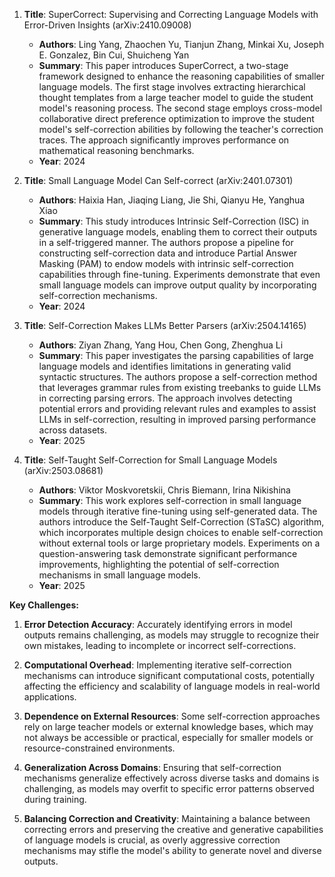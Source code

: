 1. **Title**: SuperCorrect: Supervising and Correcting Language Models with Error-Driven Insights (arXiv:2410.09008)
   - **Authors**: Ling Yang, Zhaochen Yu, Tianjun Zhang, Minkai Xu, Joseph E. Gonzalez, Bin Cui, Shuicheng Yan
   - **Summary**: This paper introduces SuperCorrect, a two-stage framework designed to enhance the reasoning capabilities of smaller language models. The first stage involves extracting hierarchical thought templates from a large teacher model to guide the student model's reasoning process. The second stage employs cross-model collaborative direct preference optimization to improve the student model's self-correction abilities by following the teacher's correction traces. The approach significantly improves performance on mathematical reasoning benchmarks.
   - **Year**: 2024

2. **Title**: Small Language Model Can Self-correct (arXiv:2401.07301)
   - **Authors**: Haixia Han, Jiaqing Liang, Jie Shi, Qianyu He, Yanghua Xiao
   - **Summary**: This study introduces Intrinsic Self-Correction (ISC) in generative language models, enabling them to correct their outputs in a self-triggered manner. The authors propose a pipeline for constructing self-correction data and introduce Partial Answer Masking (PAM) to endow models with intrinsic self-correction capabilities through fine-tuning. Experiments demonstrate that even small language models can improve output quality by incorporating self-correction mechanisms.
   - **Year**: 2024

3. **Title**: Self-Correction Makes LLMs Better Parsers (arXiv:2504.14165)
   - **Authors**: Ziyan Zhang, Yang Hou, Chen Gong, Zhenghua Li
   - **Summary**: This paper investigates the parsing capabilities of large language models and identifies limitations in generating valid syntactic structures. The authors propose a self-correction method that leverages grammar rules from existing treebanks to guide LLMs in correcting parsing errors. The approach involves detecting potential errors and providing relevant rules and examples to assist LLMs in self-correction, resulting in improved parsing performance across datasets.
   - **Year**: 2025

4. **Title**: Self-Taught Self-Correction for Small Language Models (arXiv:2503.08681)
   - **Authors**: Viktor Moskvoretskii, Chris Biemann, Irina Nikishina
   - **Summary**: This work explores self-correction in small language models through iterative fine-tuning using self-generated data. The authors introduce the Self-Taught Self-Correction (STaSC) algorithm, which incorporates multiple design choices to enable self-correction without external tools or large proprietary models. Experiments on a question-answering task demonstrate significant performance improvements, highlighting the potential of self-correction mechanisms in small language models.
   - **Year**: 2025

**Key Challenges:**

1. **Error Detection Accuracy**: Accurately identifying errors in model outputs remains challenging, as models may struggle to recognize their own mistakes, leading to incomplete or incorrect self-corrections.

2. **Computational Overhead**: Implementing iterative self-correction mechanisms can introduce significant computational costs, potentially affecting the efficiency and scalability of language models in real-world applications.

3. **Dependence on External Resources**: Some self-correction approaches rely on large teacher models or external knowledge bases, which may not always be accessible or practical, especially for smaller models or resource-constrained environments.

4. **Generalization Across Domains**: Ensuring that self-correction mechanisms generalize effectively across diverse tasks and domains is challenging, as models may overfit to specific error patterns observed during training.

5. **Balancing Correction and Creativity**: Maintaining a balance between correcting errors and preserving the creative and generative capabilities of language models is crucial, as overly aggressive correction mechanisms may stifle the model's ability to generate novel and diverse outputs. 